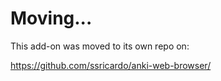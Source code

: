 # Moving...

This add-on was moved to its own repo on:

https://github.com/ssricardo/anki-web-browser/